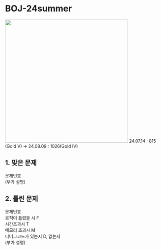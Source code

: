 # BOJ-24summer
<img src="https://raw.githubusercontent.com/thinker99k/BOJ-24summer/main/Gold4.png" width="400px">
24.07.14 : 815 (Gold V) -> 24.08.09 : 1026(Gold IV)

## 1. 맞은 문제

문제번호\
(부가 설명)

## 2. 틀린 문제

문제번호\
로직이 틀렸을 시 F\
시간초과시 T\
메모리 초과시 M\
디버그코드가 있는지 D, 없는지\
(부가 설명)
